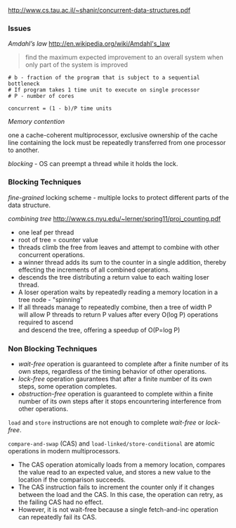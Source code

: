 http://www.cs.tau.ac.il/~shanir/concurrent-data-structures.pdf

### Issues

_Amdahl’s law_ http://en.wikipedia.org/wiki/Amdahl's_law

> find the maximum expected improvement to an overall system when only part of the system is improved

```
# b - fraction of the program that is subject to a sequential bottleneck
# If program takes 1 time unit to execute on single processor
# P - number of cores

concurrent = (1 - b)/P time units
```

_Memory contention_

one a cache-coherent multiprocessor, exclusive ownership of the cache line containing the lock must be repeatedly transferred from one processor to another.

_blocking_ - OS can preempt a thread while it holds the lock.

### Blocking Techniques

_fine-grained_ locking scheme - multiple locks to protect different parts of the data structure.

_combining tree_ http://www.cs.nyu.edu/~lerner/spring11/proj_counting.pdf
- one leaf per thread
- root of tree = counter value
- threads climb the free from leaves and attempt to combine with other concurrent operations.
- a winner thread adds its sum to the counter in a single addition, thereby effecting the increments of all combined operations.
- descends the tree distributing a return value to each waiting loser thread.
- A loser operation waits by repeatedly reading a memory location in a tree node - "spinning"
- If all threads manage to repeatedly combine, then a tree of width P  
will allow P threads to return P values after every O(log P) operations required to ascend  
and descend the tree, oﬀering a speedup of O(P=log P) 

### Non Blocking Techniques

* _wait-free_ operation is guaranteed to complete after a finite number of its own steps, regardless of the timing behavior of other operations.
* _lock-free_ operation gaurantees that after a finite number of its own steps, some operation completes.
* _obstruction-free_ operation is guaranteed to complete within a finite number of its own steps after it stops encounrtering interference from other operations.

`load` and `store` instructions are not enough to complete _wait-free_ or _lock-free_.

`compare-and-swap` (CAS) and `load-linked/store-conditional` are atomic operations in modern multiprocessors.
* The CAS operation atomically loads from a memory location, compares the value read to an expected value, and stores a new value to the location if the comparison succeeds.
* The CAS instruction fails to increment the counter only if it changes between the load and the CAS. In this case, the operation can retry, as the failing CAS had no effect.
* However, it is not wait-free because a single fetch-and-inc operation can repeatedly fail its CAS.

